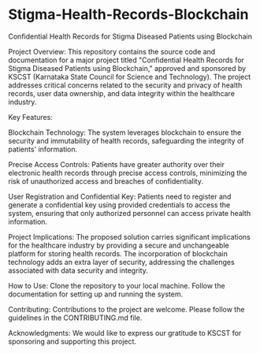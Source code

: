 # Stigma-Health-Records-Blockchain

Confidential Health Records for Stigma Diseased Patients using Blockchain  

Project Overview: This repository contains the source code and documentation for a major project titled "Confidential Health Records for Stigma Diseased Patients using Blockchain," approved and sponsored by KSCST (Karnataka State Council for Science and Technology). The project addresses critical concerns related to the security and privacy of health records, user data ownership, and data integrity within the healthcare industry.  

Key Features:  

Blockchain Technology: The system leverages blockchain to ensure the security and immutability of health records, safeguarding the integrity of patients' information. 

Precise Access Controls: Patients have greater authority over their electronic health records through precise access controls, minimizing the risk of unauthorized access and breaches of confidentiality. 

User Registration and Confidential Key: Patients need to register and generate a confidential key using provided credentials to access the system, ensuring that only authorized personnel can access private health information.

Project Implications: The proposed solution carries significant implications for the healthcare industry by providing a secure and unchangeable platform for storing health records. The incorporation of blockchain technology adds an extra layer of security, addressing the challenges associated with data security and integrity. 

How to Use:  Clone the repository to your local machine. Follow the documentation for setting up and running the system.

Contributing: Contributions to the project are welcome. Please follow the guidelines in the CONTRIBUTING.md file.  

Acknowledgments: We would like to express our gratitude to KSCST for sponsoring and supporting this project.
